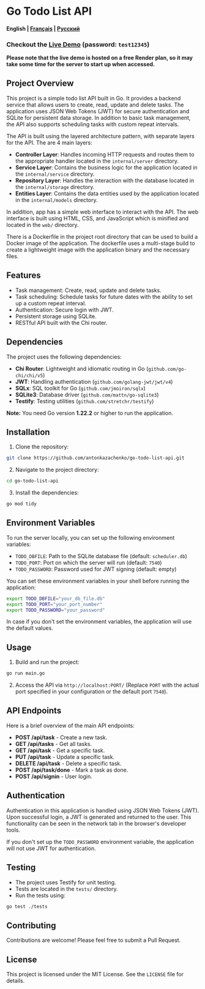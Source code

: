 # Go Todo List API

#### English | [Français](README.fr.md) | [Русский](README.ru.md)
### Checkout the [Live Demo](https://go-todo-list-api.onrender.com/) (password: `test12345`)

**Please note that the live demo is hosted on a free Render plan, so it may take some time for the server to start up when accessed.**

## Project Overview
This project is a simple todo list API built in Go. It provides a backend service that allows users to create, read, 
update and delete tasks. The application uses JSON Web Tokens (JWT) for secure authentication and SQLite for persistent 
data storage. In addition to basic task management, the API also supports scheduling tasks with custom repeat intervals.

The API is built using the layered architecture pattern, with separate layers for the API. The are 4 main layers:
- **Controller Layer**: Handles incoming HTTP requests and routes them to the appropriate handler located in the `internal/server` directory.
- **Service Layer**: Contains the business logic for the application located in the `internal/service` directory.
- **Repository Layer**: Handles the interaction with the database located in the `internal/storage` directory.
- **Entities Layer**: Contains the data entities used by the application located in the `internal/models` directory.

In addition, app has a simple web interface to interact with the API. The web interface is built using HTML, CSS, and JavaScript which 
is minified and located in the `web/` directory.

There is a Dockerfile in the project root directory that can be used to build a Docker image of the application. The dockerfile
uses a multi-stage build to create a lightweight image with the application binary and the necessary files.

## Features
- Task management: Create, read, update and delete tasks.
- Task scheduling: Schedule tasks for future dates with the ability to set up a custom repeat interval.
- Authentication: Secure login with JWT.
- Persistent storage using SQLite.
- RESTful API built with the Chi router.

## Dependencies
The project uses the following dependencies:
- **Chi Router**: Lightweight and idiomatic routing in Go (`github.com/go-chi/chi/v5`)
- **JWT**: Handling authentication (`github.com/golang-jwt/jwt/v4`)
- **SQLx**: SQL toolkit for Go (`github.com/jmoiron/sqlx`)
- **SQLite3**: Database driver (`github.com/mattn/go-sqlite3`)
- **Testify**: Testing utilities (`github.com/stretchr/testify`)

**Note:** You need Go version **1.22.2** or higher to run the application.

## Installation
1. Clone the repository:
```bash  
git clone https://github.com/antonkazachenko/go-todo-list-api.git
```
2. Navigate to the project directory:
```bash
cd go-todo-list-api
```
3. Install the dependencies:
```bash
go mod tidy
```

## Environment Variables
To run the server locally, you can set up the following environment variables:

- `TODO_DBFILE`: Path to the SQLite database file (default: `scheduler.db`)
- `TODO_PORT`: Port on which the server will run (default: `7540`)
- `TODO_PASSWORD`: Password used for JWT signing (default: empty)

You can set these environment variables in your shell before running the application:

```bash
export TODO_DBFILE="your_db_file.db"
export TODO_PORT="your_port_number"
export TODO_PASSWORD="your_password"
```

In case if you don't set the environment variables, the application will use the default values.

## Usage
1. Build and run the project:
```bash
go run main.go
```
2. Access the API via `http://localhost:PORT/` (Replace `PORT` with the actual port specified in your configuration or the default port `7540`).

## API Endpoints
Here is a brief overview of the main API endpoints:

- **POST /api/task** - Create a new task.
- **GET /api/tasks** - Get all tasks.
- **GET /api/task** - Get a specific task.
- **PUT /api/task** - Update a specific task.
- **DELETE /api/task** - Delete a specific task.
- **POST /api/task/done** - Mark a task as done.
- **POST /api/signin** - User login.

## Authentication
Authentication in this application is handled using JSON Web Tokens (JWT). Upon successful login, a JWT is generated and 
returned to the user. This functionality can be seen in the network tab in the browser's developer tools.

If you don't set up the `TODO_PASSWORD` environment variable, the application will not use JWT for authentication.


## Testing
- The project uses Testify for unit testing.
- Tests are located in the `tests/` directory.
- Run the tests using:
```bash
go test ./tests
```

## Contributing
Contributions are welcome! Please feel free to submit a Pull Request.

## License
This project is licensed under the MIT License. See the `LICENSE` file for details.
